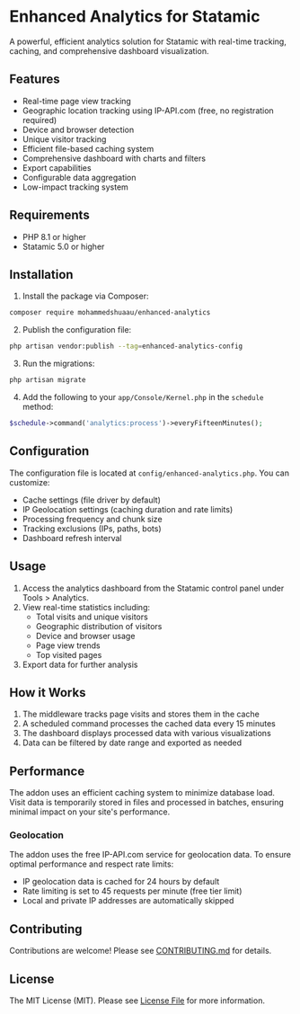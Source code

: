 # Enhanced Analytics for Statamic

A powerful, efficient analytics solution for Statamic with real-time tracking, caching, and comprehensive dashboard visualization.

## Features

- Real-time page view tracking
- Geographic location tracking using IP-API.com (free, no registration required)
- Device and browser detection
- Unique visitor tracking
- Efficient file-based caching system
- Comprehensive dashboard with charts and filters
- Export capabilities
- Configurable data aggregation
- Low-impact tracking system

## Requirements

- PHP 8.1 or higher
- Statamic 5.0 or higher

## Installation

1. Install the package via Composer:
```bash
composer require mohammedshuaau/enhanced-analytics
```

2. Publish the configuration file:
```bash
php artisan vendor:publish --tag=enhanced-analytics-config
```

3. Run the migrations:
```bash
php artisan migrate
```

4. Add the following to your `app/Console/Kernel.php` in the `schedule` method:
```php
$schedule->command('analytics:process')->everyFifteenMinutes();
```

## Configuration

The configuration file is located at `config/enhanced-analytics.php`. You can customize:

- Cache settings (file driver by default)
- IP Geolocation settings (caching duration and rate limits)
- Processing frequency and chunk size
- Tracking exclusions (IPs, paths, bots)
- Dashboard refresh interval

## Usage

1. Access the analytics dashboard from the Statamic control panel under Tools > Analytics.
2. View real-time statistics including:
   - Total visits and unique visitors
   - Geographic distribution of visitors
   - Device and browser usage
   - Page view trends
   - Top visited pages
3. Export data for further analysis

## How it Works

1. The middleware tracks page visits and stores them in the cache
2. A scheduled command processes the cached data every 15 minutes
3. The dashboard displays processed data with various visualizations
4. Data can be filtered by date range and exported as needed

## Performance

The addon uses an efficient caching system to minimize database load. Visit data is temporarily stored in files and processed in batches, ensuring minimal impact on your site's performance.

### Geolocation

The addon uses the free IP-API.com service for geolocation data. To ensure optimal performance and respect rate limits:
- IP geolocation data is cached for 24 hours by default
- Rate limiting is set to 45 requests per minute (free tier limit)
- Local and private IP addresses are automatically skipped

## Contributing

Contributions are welcome! Please see [CONTRIBUTING.md](CONTRIBUTING.md) for details.

## License

The MIT License (MIT). Please see [License File](LICENSE.md) for more information.
